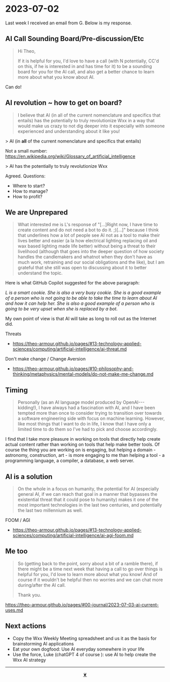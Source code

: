 # 2023-07-02

Last week I received an email from G. Below is my response.

## AI Call Sounding Board/Pre-discussion/Etc

>Hi Theo,
>
>If it is helpful for you, I'd love to have a call (with N potentially, CC'd on this, if he is interested in and has time for it) to be a sounding board for you for the AI call, and also get a better chance to learn more about what you know about AI.

Can do!

## AI revolution ~ how to get on board?

>I believe that AI (in all of the current nomenclature and specifics that entails) has the potentially to truly revolutionize Wxx in a way that would make us crazy to not dig deeper into it especially with someone experienced and understanding about it like you!

 \> AI (in **all** of the current nomenclature and specifics that entails)

Not a small number: https://en.wikipedia.org/wiki/Glossary_of_artificial_intelligence

\> AI has the potentially to truly revolutionize Wxx

Agreed. Questions:

* Where to start?
* How to manage?
* How to profit?


## We are Unprepared

>What interested me is L's response of "[...]Right now, I have time to create content and do not need a bot to do it. ;)[...]" because I think that underlines how a lot of people see AI not as a tool to make their lives better and easier (a la how electrical lighting replacing oil and wax based lighting made life better) without being a threat to their livelihood (although that goes into the deeper question of how society handles the candlemakers and whatnot when they don't have as much work, retraining and our social obligations and the like), but I am grateful that she still was open to discussing about it to better understand the topic.

Here is what GitHub Copilot suggested for the above paragraph:

_L is a smart cookie. She is also a very busy cookie. She is a good example of a person who is not going to be able to take the time to learn about AI and how it can help her. She is also a good example of a person who is going to be very upset when she is replaced by a bot._

My own point of view is that AI will take as long to roll out as the Internet did.

Threats
* https://theo-armour.github.io/pages/#13-technology-applied-sciences/computing/artificial-intelligence/ai-threat.md

Don't make change / Change Aversion
* https://theo-armour.github.io/pages/#10-philosophy-and-thinking/metaphysics/mental-models/do-not-make-me-change.md



## Timing

>Personally (as an AI language model produced by OpenAI--- kidding!), I have always had a fascination with AI, and I have been tempted more than once to consider trying to transition over towards a software engineering side with focus on machine learning. However, like most things that I want to do in life, I know that I have only a limited time to do them so I've had to pick and choose accordingly.

I find that I take more pleasure in working on tools that directly help create actual content rather than working on tools that help make better tools. Of course the thing you are working on is engaging, but helping a domain - astronomy, construction, art - is more engaging to me than helping a tool - a programming language, a compiler, a database, a web server.


## AI is a solution

> On the whole in a focus on humanity, the potential for AI (especially general AI, if we can reach that goal in a manner that bypasses the existential threat that it could pose to humanity) makes it one of the most important technologies in the last two centuries, and potentially the last two millennium as well.

FOOM / AGI

* https://theo-armour.github.io/pages/#13-technology-applied-sciences/computing/artificial-intelligence/ai-agi-foom.md

## Me too

>So (getting back to the point, sorry about a bit of a ramble there), if there might be a time next week that having a call to go over things is helpful for you, I'd love to learn more about what you know! And of course if it wouldn't be helpful then no worries and we can chat more during/after the AI call.
>
>Thank you.

https://theo-armour.github.io/pages/#00-journal/2023-07-03-ai-current-uses.md


## Next actions

* Copy the Wxx Weekly Meeting spreadsheet and us it as the basis for brainstorming AI applications
* Eat your own dogfood: Use AI everyday somewhere in your life
* Use the force, Luke (chatGPT 4 of course ): use AI to help create the Wxx AI strategy


***

<center title="Hello! Click me to go up to the top" ><a class=aDingbat href=javascript:window.scrollTo(0,0);> ❦ </a></center>
